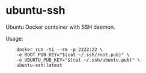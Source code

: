 # ubuntu-ssh

Ubuntu Docker container with SSH daemon.

Usage:

```
    docker run -ti --rm -p 2222:22 \
    -e ROOT_PUB_KEY="$(cat ~/.ssh/root.pub)" \
    -e UBUNTU_PUB_KEY="$(cat ~/.ssh/ubuntu.pub)" \
    ubuntu-ssh:latest
```
